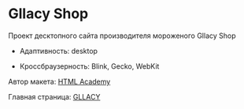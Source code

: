 # Gllacy Shop

Проект десктопного сайта производителя мороженого Gllacy Shop

- Адаптивность: desktop

- Кроссбраузерность: Blink, Gecko, WebKit

Автор макета: [HTML Academy](https://htmlacademy.ru/)

Главная страница: [GLLACY](https://vaivankov.github.io/html-gllacy-desktop/)

